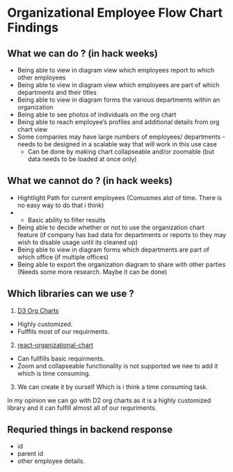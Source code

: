 # Organizational Employee Flow Chart Findings

## What we can do ? (in hack weeks)
- Being able to view in diagram view which employees report to which other employees
- Being able to view in diagram view which employees are part of which departments and their titles
- Being able to view in diagram forms the various departments within an organization
- Being able to see photos of individuals on the org chart
- Being able to reach employee’s profiles and additional details from org chart view
- Some companies may have large numbers of employees/ departments - needs to be designed in a scalable way that will work in this use case
  - Can be done by making chart collapseable and/or zoomable (but data needs to be loaded at once only)

## What we cannot do ? (in hack weeks)
- Hightlight Path for current employees (Comusmes alot of time. There is no easy way to do that i think)
- - Basic ability to filter results
- Being able to decide whether or not to use the organization chart feature (if company has bad data for departments or reports to they may wish to disable usage until its cleaned up)
- Being able to view in diagram forms which departments are part of which office (if multiple offices)
- Being able to export the organization diagram to share with other parties (Needs some more research. Maybe it can be done)


## Which libraries can we use ?
1. [D3 Org Charts](https://www.npmjs.com/package/d3-org-chart)
- Highly customized.
- Fulffils most of our requirments.

2. [react-organizational-chart](https://www.npmjs.com/package/react-organizational-chart)
- Can fullfills basic requirments.
- Zoom and collapseable functionality is not supported we nee to add it which is time consuming.

3. We can create it by ourself Which is i think a time consuming task.



In my opinion we can go with D2 org charts as it is a highly customized library and it can fulfill almost all of our requriments.

## Requried things in backend response
- id
- parent id
- other employee details.
